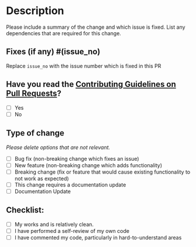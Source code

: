 <!--
Thank you for sending the PR! We appreciate you spending the time to work on these changes.
Help us understand your motivation by explaining why you decided to make this change.
Happy Contributing!
-->

# Description

Please include a summary of the change and which issue is fixed. List any dependencies that are required for this change.

## Fixes (if any) #(issue_no) 

Replace `issue_no` with the issue number which is fixed in this PR

## Have you read the [Contributing Guidelines on Pull Requests](https://github.com/SethWalkeroo/Quiet-Text/blob/main/CONTRIBUTING.md)?

- [ ] Yes
- [ ] No

## Type of change

_Please delete options that are not relevant._

- [ ] Bug fix (non-breaking change which fixes an issue)
- [ ] New feature (non-breaking change which adds functionality)
- [ ] Breaking change (fix or feature that would cause existing functionality to not work as expected)
- [ ] This change requires a documentation update
- [ ] Documentation Update

## Checklist:

- [ ] My works and is relatively clean. 
- [ ] I have performed a self-review of my own code
- [ ] I have commented my code, particularly in hard-to-understand areas
